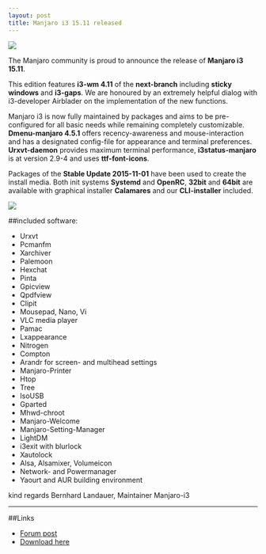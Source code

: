 ```yaml
---
layout: post
title: Manjaro i3 15.11 released
---
```


<img src="https://manjaro.github.io/images/manjaro-i3-15.11.jpg">

The Manjaro community is proud to announce the release of **Manjaro i3 15.11**.

This edition features **i3-wm 4.11** of the **next-branch** including **sticky windows** and **i3-gaps**. We are honoured by an extremely helpful dialog with i3-developer Airblader on the implementation of the new functions.

Manjaro i3 is now fully maintained by packages and aims to be pre-configured for all basic needs while remaining completely customizable.
**Dmenu-manjaro 4.5.1** offers recency-awareness and mouse-interaction and has a designated config-file for appearance and terminal preferences.
**Urxvt-daemon** provides maximum terminal performance, **i3status-manjaro** is at version 2.9-4 and uses **ttf-font-icons**.

Packages of the **Stable Update 2015-11-01** have been used to create the install media. Both init systems **Systemd** and **OpenRC**, **32bit** and **64bit** are available with
graphical installer **Calamares** and our **CLI-installer** included.

<img src="https://manjaro.github.io/images/i3-gaps.jpg">

##included software:

* Urxvt
* Pcmanfm
* Xarchiver
* Palemoon
* Hexchat
* Pinta
* Gpicview
* Qpdfview
* Clipit
* Mousepad, Nano, Vi
* VLC media player
* Pamac
* Lxappearance
* Nitrogen
* Compton
* Arandr for screen- and multihead settings
* Manjaro-Printer
* Htop
* Tree
* IsoUSB
* Gparted
* Mhwd-chroot
* Manjaro-Welcome
* Manjaro-Setting-Manager
* LightDM
* i3exit with blurlock
* Xautolock
* Alsa, Alsamixer, Volumeicon
* Network- and Powermanager
* Yaourt and AUR building environment

kind regards
Bernhard Landauer, Maintainer Manjaro-i3

----

##Links

* [Forum post](https://forum.manjaro.org/index.php?topic=28022.0)
* [Download here](https://sourceforge.net/projects/manjarolinux/files/community/i3/2015.11/)
